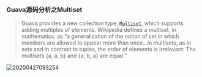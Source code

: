 ### Guava源码分析之Multiset

> Guava provides a new collection type, [`Multiset`](http://google.github.io/guava/releases/snapshot/api/docs/com/google/common/collect/Multiset.html), which supports adding multiples of elements. Wikipedia defines a multiset, in mathematics, as “a generalization of the notion of set in which members are allowed to appear more than once...In multisets, as in sets and in contrast to tuples, the order of elements is irrelevant: The multisets {a, a, b} and {a, b, a} are equal.”

![20200427093254](https://img.yjll.art//img/20200427093254.png)
